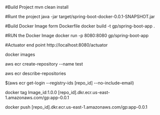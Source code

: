 #Build Project
mvn clean install

#Runt the project
java -jar target/spring-boot-docker-0.0.1-SNAPSHOT.jar    

#Build Docker Image form Dockerfile
docker build -t gp/spring-boot-app .

#RUN the Docker Image
docker run -p 8080:8080 gp/spring-boot-app

#Actuator end point
http://localhost:8080/actuator


docker images 

aws ecr create-repository --name test

aws ecr describe-repositories 

$(aws ecr get-login --registry-ids [repo_id] --no-include-email)

docker tag Image_id:1.0.0 [repo_id].dkr.ecr.us-east-1.amazonaws.com/gp:app-0.0.1

docker push [repo_id].dkr.ecr.us-east-1.amazonaws.com/gp:app-0.0.1


